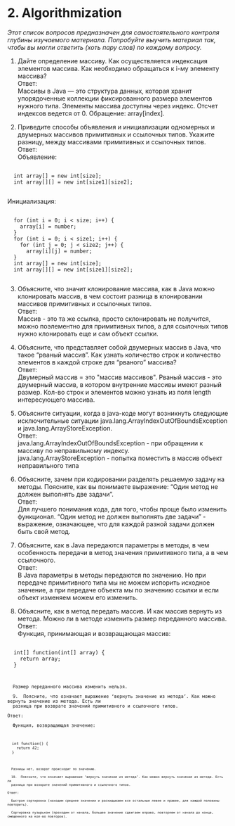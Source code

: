   # 2. Algorithmization

  *Этот список вопросов предназначен для самостоятельного контроля глубины изучаемого материала.*
  *Попробуйте выучить материал так, чтобы вы могли ответить (хоть пару слов) по каждому вопросу.* 
    
  1.  Дайте определение массиву. Как осуществляется индексация элементов массива. Как необходимо обращаться к i-му 
  элементу массива? 
  <br/>Ответ:<br/>
  Массивы в Java — это структура данных, которая хранит упорядоченные коллекции фиксированного размера элементов нужного типа.
  Элементы массива доступны через индекс. Отсчет индексов ведется от 0.
  Обращение: array[index].

  2.  Приведите  способы  объявления  и  инициализации  одномерных  и  двумерных  массивов примитивных  и  ссылочных 
  типов. Укажите разницу, между массивами примитивных и ссылочных типов. 
  <br/>Ответ:<br/>
  Объявление: <br/>
  <pre><code>
  int array[] = new int[size];
  int array[][] = new int[size1][size2];
   </code></pre>
  Инициализация: <br/>
  <pre><code>
  for (int i = 0; i < size; i++) {
    array[i] = number;
  }
  for (int i = 0; i < size1; i++) {
    for (int j = 0; j < size2; j++) {
      array[i][j] = number;
  }
  int array[] = new int[size];
  int array[][] = new int[size1][size2];
  </code></pre>

  3.  Объясните,  что  значит  клонирование  массива,  как  в  Java  можно  клонировать  массив,  в  чем  состоит  разница  в 
  клонировании массивов примитивных и ссылочных типов.
  <br/>Ответ:<br/>
  Массив - это та же ссылка, просто склонировать не получится, можно поэлементно для примитивных типов, а для ссылочных типов нужно клонировать еще и сам объект ссылки.

  4.  Объясните, что представляет собой двумерных массив в Java, что такое “рваный массив”. Как узнать количество 
  строк и количество элементов в каждой строке для “рваного” массива?
  <br/>Ответ:<br/>
  Двумерный массив = это "массив массивов". Рваный массив - это двумерный массив, в котором внутренние массивы имеют разный размер.
  Кол-во строк и элементов можно узнать из поля length интересующего массива.

  5.  Объясните  ситуации,  когда  в  java-коде  могут  возникнуть  следующие  исключительные  ситуации 
  java.lang.ArrayIndexOutOfBoundsException и java.lang.ArrayStoreException.
  <br/>Ответ:<br/>
  java.lang.ArrayIndexOutOfBoundsException - при обращении к массиву по неправильному индексу.<br/>
  java.lang.ArrayStoreException - попытка поместить в массив объект неправильного типа

  6.  Объясните, зачем при кодировании разделять решаемую задачу на методы. Поясните, как вы понимаете выражение: 
  “Один метод не должен выполнять две задачи”.
  <br/>Ответ:<br/>
  Для лучшего понимания кода, для того, чтобы проще было изменить функционал.
  “Один метод не должен выполнять две задачи” - выражение, означающее, что для каждой разной задачи должен быть свой метод.

  7.  Объясните, как в Java передаются параметры в методы, в чем особенность передачи в метод значения примитивного 
  типа, а в чем ссылочного. 
  <br/>Ответ:<br/>
  В Java параметры в методы передаются по значению. Но при передаче примитивного типа мы не можем испорить исходное значение, а при передаче объекта мы по значению ссылки и если объект изменяем можем его изменить.

  8.  Объясните, как в метод передать массив. И как массив вернуть из метода. Можно ли в методе изменить размер 
  переданного массива.
  <br/>Ответ:<br/>
  Функция, принимающая и возвращающая массив:
  <pre><code>
  int[] function(int[] array) {
    return array;
  }
  <pre><code>
  Размер переданного массива изменить нельзя.

  9.  Поясните, что означает выражение ‘вернуть значение из метода’. Как можно вернуть значение из метода. Есть ли 
  разница при возврате значений примитивного и ссылочного типов.
  <br/>Ответ:<br/>
  Функция, возвращающая значение:
  <pre><code>
  int function() {
    return 42;
  }
  <pre><code>
  Разницы нет, возврат происходит по значению.

  10.  Поясните, что означает выражение ‘вернуть значение из метода’. Как можно вернуть значение из метода. Есть ли 
  разница при возврате значений примитивного и ссылочного типов.
  <br/>Ответ:<br/>
  Быстрая сортировка (находим среднее значении и раскидываем все остальные левее и правее, для каждой половины повторить). </br>
  Сортировка пузырьком (проходим от начала, большее значение сдвигаем вправо, повторяем от начала до конца, смещенного на кол-во повторов).

